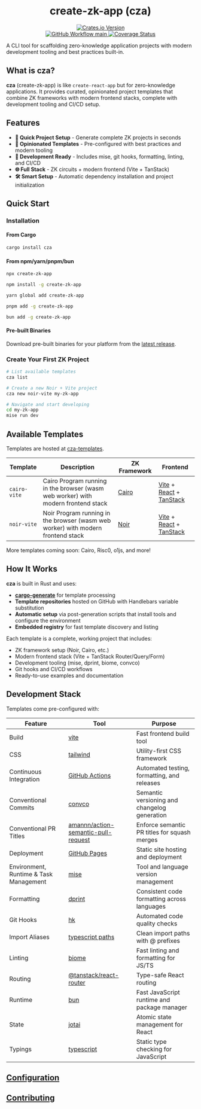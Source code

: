 <h1 align="center">create-zk-app (cza)</h1>
<p align="center">
  <a href="https://crates.io/crates/cza">
    <img alt="Crates.io Version" src="https://img.shields.io/crates/v/cza">
  </a>
  <br>
  <a href="https://github.com/sripwoud/cza/actions?query=workflow%3Amain"><img alt="GitHub Workflow main" src="https://img.shields.io/github/actions/workflow/status/sripwoud/cza/main.yml?branch=main&label=check&logo=github">
  </a>
  <a href='https://coveralls.io/github/sripwoud/cza?branch=main'>
    <img src='https://coveralls.io/repos/github/sripwoud/cza/badge.svg?branch=main' alt='Coverage Status' /></a>
</p>

A CLI tool for scaffolding zero-knowledge application projects with modern development tooling and best practices built-in.

## What is cza?

**cza** (create-zk-app) is like `create-react-app` but for zero-knowledge applications. It provides curated, opinionated project templates that combine ZK frameworks with modern frontend stacks, complete with development tooling and CI/CD setup.

## Features

- **🚀 Quick Project Setup** - Generate complete ZK projects in seconds
- **🎯 Opinionated Templates** - Pre-configured with best practices and modern tooling
- **🔧 Development Ready** - Includes mise, git hooks, formatting, linting, and CI/CD
- **🌐 Full Stack** - ZK circuits + modern frontend (Vite + TanStack)
- **🛠️ Smart Setup** - Automatic dependency installation and project initialization

## Quick Start

### Installation

#### From Cargo

```bash
cargo install cza
```

#### From npm/yarn/pnpm/bun

```bash
npx create-zk-app
```

```bash
npm install -g create-zk-app
```

```bash
yarn global add create-zk-app
```

```bash
pnpm add -g create-zk-app
```

```bash
bun add -g create-zk-app
```

#### Pre-built Binaries

Download pre-built binaries for your platform from the [latest release](https://github.com/sripwoud/cza/releases/latest).

### Create Your First ZK Project

```bash
# List available templates
cza list

# Create a new Noir + Vite project
cza new noir-vite my-zk-app

# Navigate and start developing
cd my-zk-app
mise run dev
```

## Available Templates

Templates are hosted at [cza-templates](https://github.com/sripwoud/cza-templates).

| Template     | Description                                                                       | ZK Framework                        | Frontend                                                                                      |
| ------------ | --------------------------------------------------------------------------------- | ----------------------------------- | --------------------------------------------------------------------------------------------- |
| `cairo-vite` | Cairo Program running in the browser (wasm web worker) with modern frontend stack | [Cairo](https://www.cairo-lang.org) | [Vite](https://vitejs.dev/) + [React](https://react.dev/) + [TanStack](https://tanstack.com/) |
| `noir-vite`  | Noir Program running in the browser (wasm web worker) with modern frontend stack  | [Noir](https://noir-lang.org/)      | [Vite](https://vitejs.dev/) + [React](https://react.dev/) + [TanStack](https://tanstack.com/) |

More templates coming soon: Cairo, Risc0, o1js, and more!

## How It Works

**cza** is built in Rust and uses:

- **[cargo-generate](https://github.com/cargo-generate/cargo-generate)** for template processing
- **Template repositories** hosted on GitHub with Handlebars variable substitution
- **Automatic setup** via post-generation scripts that install tools and configure the environment
- **Embedded registry** for fast template discovery and listing

Each template is a complete, working project that includes:

- ZK framework setup (Noir, Cairo, etc.)
- Modern frontend stack (Vite + TanStack Router/Query/Form)
- Development tooling (mise, dprint, biome, convco)
- Git hooks and CI/CD workflows
- Ready-to-use examples and documentation

## Development Stack

Templates come pre-configured with:

| Feature                                | Tool                                                                                          | Purpose                                      |
| -------------------------------------- | --------------------------------------------------------------------------------------------- | -------------------------------------------- |
| Build                                  | [vite](https://vite.dev/)                                                                     | Fast frontend build tool                     |
| CSS                                    | [tailwind](https://tailwindcss.com/)                                                          | Utility-first CSS framework                  |
| Continuous Integration                 | [GitHub Actions](https://docs.github.com/en/actions)                                          | Automated testing, formatting, and releases  |
| Conventional Commits                   | [convco](https://convco.github.io/)                                                           | Semantic versioning and changelog generation |
| Conventional PR Titles                 | [amannn/action-semantic-pull-request](https://github.com/amannn/action-semantic-pull-request) | Enforce semantic PR titles for squash merges |
| Deployment                             | [GitHub Pages](https://pages.github.com/)                                                     | Static site hosting and deployment           |
| Environment, Runtime & Task Management | [mise](https://mise.jdx.dev/)                                                                 | Tool and language version management         |
| Formatting                             | [dprint](https://dprint.dev/)                                                                 | Consistent code formatting across languages  |
| Git Hooks                              | [hk](https://github.com/comtrya/hk)                                                           | Automated code quality checks                |
| Import Aliases                         | [typescript paths](https://www.typescriptlang.org/tsconfig#paths)                             | Clean import paths with @ prefixes           |
| Linting                                | [biome](https://biomejs.dev/)                                                                 | Fast linting and formatting for JS/TS        |
| Routing                                | [@tanstack/react-router](https://tanstack.com/router/latest)                                  | Type-safe React routing                      |
| Runtime                                | [bun](https://bun.sh/)                                                                        | Fast JavaScript runtime and package manager  |
| State                                  | [jotai](https://jotai.org/)                                                                   | Atomic state management for React            |
| Typings                                | [typescript](https://www.typescriptlang.org/)                                                 | Static type checking for JavaScript          |

## [Configuration](docs/configuration.md)

## [Contributing](.github/CONTRIBUTING.md)
